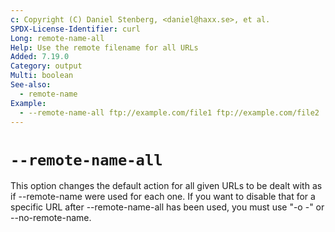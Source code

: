 ```yaml
---
c: Copyright (C) Daniel Stenberg, <daniel@haxx.se>, et al.
SPDX-License-Identifier: curl
Long: remote-name-all
Help: Use the remote filename for all URLs
Added: 7.19.0
Category: output
Multi: boolean
See-also:
  - remote-name
Example:
  - --remote-name-all ftp://example.com/file1 ftp://example.com/file2
---
```


# `--remote-name-all`

This option changes the default action for all given URLs to be dealt with as
if --remote-name were used for each one. If you want to disable that for a
specific URL after --remote-name-all has been used, you must use "-o -" or
--no-remote-name.
